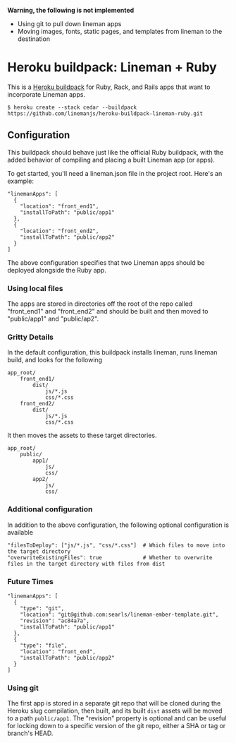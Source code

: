 **Warning, the following is not implemented**

- Using git to pull down lineman apps
- Moving images, fonts, static pages, and templates from lineman to the destination

# Heroku buildpack: Lineman + Ruby

This is a [Heroku buildpack](http://devcenter.heroku.com/articles/buildpacks) for Ruby, Rack, and Rails apps that want to incorporate Lineman apps.

```
$ heroku create --stack cedar --buildpack https://github.com/linemanjs/heroku-buildpack-lineman-ruby.git
```

## Configuration

This buildpack should behave just like the official Ruby buildpack, with the added behavior of compiling and placing a built Lineman app (or apps).

To get started, you'll need a lineman.json file in the project root. Here's an example:

```
"linemanApps": [
  {
    "location": "front_end1",
    "installToPath": "public/app1"
  },
  {
    "location": "front_end2",
    "installToPath": "public/app2"
  }
]
```

The above configuration specifies that two Lineman apps should be deployed alongside the Ruby app.

### Using local files

The apps are stored in directories off the root of the repo called "front_end1" and "front_end2" and should be built and then moved to "public/app1" and "public/ap2".

### Gritty Details

In the default configuration, this buildpack installs lineman, runs lineman build, and looks for the following

```
app_root/
    front_end1/
        dist/
            js/*.js
            css/*.css
    front_end2/
        dist/
            js/*.js
            css/*.css
```

It then moves the assets to these target directories.

```
app_root/
    public/
        app1/
            js/
            css/
        app2/
            js/
            css/
```

### Additional configuration

In addition to the above configuration, the following optional configuration is available

```
"filesToDeploy": ["js/*.js", "css/*.css"]  # Which files to move into the target directory
"overwriteExistingFiles": true             # Whether to overwrite files in the target directory with files from dist
```

### Future Times

```
"linemanApps": [
  {
    "type": "git",
    "location": "git@github.com:searls/lineman-ember-template.git",
    "revision": "ac84a7a",
    "installToPath": "public/app1"
  },
  {
    "type": "file",
    "location": "front_end",
    "installToPath": "public/app2"
  }
]
```

### Using git

The first app is stored in a separate git repo that will be cloned during the Heroku slug compilation, then built, and its built `dist` assets will be moved to a path `public/app1`. The "revision" property is optional and can be useful for locking down to a specific version of the git repo, either a SHA or tag or branch's HEAD.
